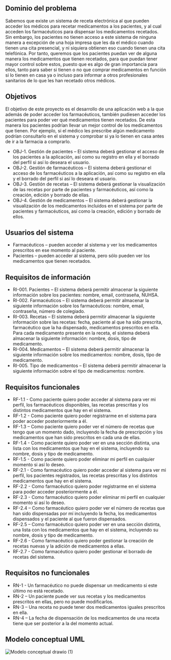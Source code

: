 ## **Dominio del problema**
Sabemos que existe un sistema de receta electrónica al que pueden acceder los médicos para recetar medicamentos a los pacientes, y al cual acceden los farmacéuticos para dispensar los medicamentos recetados. Sin embargo, los pacientes no tienen acceso a este sistema de ninguna manera a excepción de una hoja impresa que les da el médico cuando tienen una cita presencial, y ni siquiera obtienen eso cuando tienen una cita telefónica. Por tanto, queremos que los pacientes puedan ver de alguna manera los medicamentos que tienen recetados, para que puedan tener mayor control sobre estos, puesto que es algo de gran importancia para ellos, tanto para saber si tienen o no que comprar medicamentos en función si lo tienen en casa ya o incluso para informar a otros profesionales sanitarios de lo que les han recetado otros médicos.
## **Objetivos**
  El objetivo de este proyecto es el desarrollo de una aplicación web a la que además de poder acceder los farmacéuticos, también pudiesen acceder los pacientes para poder ver qué medicamentos tienen recetados. De esta manera los pacientes podrían llevar un mejor control de los medicamentos que tienen. Por ejemplo, si el médico les prescribe algún medicamento podrían consultarlo en el sistema y comprobar si ya lo tienen en casa antes de ir a la farmacia a comprarlo. 
 - OBJ-1. Gestión de pacientes – El sistema deberá gestionar el acceso de los pacientes a la aplicación, así como su registro en ella y el borrado del perfil si así lo deseara el usuario.
 - OBJ-2. Gestión de farmacéuticos – El sistema deberá gestionar el acceso de los farmacéuticos a la aplicación, así como su registro en ella y el borrado del perfil si así lo deseara el usuario. 
 - OBJ-3. Gestión de  recetas – El sistema deberá gestionar la visualización de las recetas por parte de pacientes y farmacéuticos, así como la creación, edición y borrado de ellas. 
 - OBJ-4. Gestión de medicamentos – El sistema deberá gestionar la visualización de los medicamentos incluidos en el sistema por parte de pacientes y farmacéuticos, así como la creación, edición y borrado de ellos. 

## **Usuarios del sistema**
 - Farmacéuticos – pueden acceder al sistema y ver los medicamentos prescritos en ese momento al paciente.
 - Pacientes – pueden acceder al sistema, pero sólo pueden ver los medicamentos que tienen recetados.

## **Requisitos de información**
 - RI-001. Pacientes – El sistema deberá permitir almacenar la siguiente información sobre los pacientes: nombre, email, contraseña, NUHSA. 
 - RI-002. Farmacéuticos – El sistema deberá permitir almacenar la siguiente información sobre los farmacéuticos: nombre, email, contraseña, número de colegiado.
 - RI-003. Recetas – El sistema deberá permitir almacenar la siguiente información sobre las recetas: fecha, paciente al que ha sido prescrita, farmacéutico que la ha dispensado, medicamentos prescritos en ella. Para cada medicamento presente en la receta, el sistema deberá almacenar la siguiente información: nombre, dosis, tipo de medicamento.
 - RI-004. Medicamentos – El sistema deberá permitir almacenar la siguiente información sobre los medicamentos: nombre, dosis, tipo de medicamento. 
 - RI-005. Tipo de medicamentos – El sistema deberá permitir almacenar la siguiente información sobre el tipo de medicamentos: nombre.

## **Requisitos funcionales**
 - RF-1.1 - Como paciente quiero poder acceder al sistema para ver mi perfil, los farmacéuticos disponibles, las recetas prescritas y los distintos medicamentos que hay en el sistema.
 - RF-1.2 - Como paciente quiero poder registrarme en el sistema para poder acceder posteriormente a él.
 - RF-1.3 – Como paciente quiero poder ver el número de recetas que tengo que un momento dado, incluyendo la fecha de prescripción y los medicamentos que han sido prescritos en cada una de ellas.
 - RF-1.4 - Como paciente quiero poder ver en una sección distinta, una lista con los medicamentos que hay en el sistema, incluyendo su nombre, dosis y tipo de medicamento.
 - RF-1.5 - Como paciente quiero poder eliminar mi perfil en cualquier momento si así lo deseo.
 - RF-2.1 - Como farmacéutico quiero poder acceder al sistema para ver mi perfil, los pacientes registrados, las recetas prescritas y los distintos medicamentos que hay en el sistema.
 - RF-2.2 - Como farmacéutico quiero poder registrarme en el sistema para poder acceder posteriormente a él.
 - RF-2.3 - Como farmacéutico quiero poder eliminar mi perfil en cualquier momento si así lo deseo.
 - RF-2.4 – Como farmacéutico quiero poder ver el número de recetas que han sido dispensadas por mí incluyendo la fecha, los medicamentos dispensados y el paciente al que fueron dispensados.
 - RF-2.5 – Como farmacéutico quiero poder ver en una sección distinta, una lista con los medicamentos que hay en el sistema, incluyendo su nombre, dosis y tipo de medicamento.
 - RF-2.6 - Como farmacéutico quiero poder gestionar la creación de recetas nuevas y la adición de medicamentos a ellas.
 - RF-2.7 - Como farmacéutico quiero poder gestionar el borrado de recetas del sistema.
## **Requisitos no funcionales**
 - RN-1 - Un farmacéutico no puede dispensar un medicamento si este último no está recetado.
 - RN-2 – Un paciente puede ver sus recetas y los medicamentos prescritos en ellas, pero no puede modificarlos.
 - RN-3 – Una receta no puede tener dos medicamentos iguales prescritos en ella.
 - RN-4 – La fecha de dispensación de los medicamentos de una receta tiene que ser posterior a la del momento actual.

## Modelo conceptual UML
![Modelo conceptual drawio (1)](https://github.com/CGIS-2023/proyecto-cgis-2023-gemmiscab/assets/124779403/d60aaef8-5f41-41b5-a792-ad03db11529d)


 





